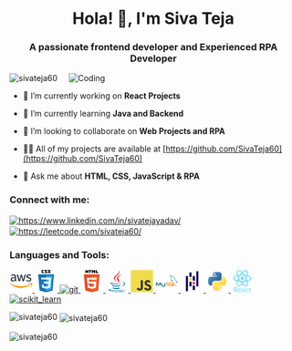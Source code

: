 <!--![MasterHead](https://cutewallpaper.org/23/web-development-wallpaper-hd/be-your-full-stack-web-developer-and-build-your-complete-website-by-pratim440-fiverr.png)-->
<h1 align="center">Hola! 👋, I'm Siva Teja</h1>
<h3 align="center">A passionate frontend developer and Experienced RPA Developer</h3>
<img align="right" alt="Coding" width="400" src="https://cdn.dribbble.com/users/1732368/screenshots/6553872/web_developer.gif">

<p align="left"> <img src="https://komarev.com/ghpvc/?username=sivateja60&label=Profile%20views&color=0e75b6&style=flat" alt="sivateja60" /> </p>

- 🔭 I’m currently working on **React Projects**

- 🌱 I’m currently learning **Java and Backend**

- 👯 I’m looking to collaborate on **Web Projects and RPA**


- 👨‍💻 All of my projects are available at [https://github.com/SivaTeja60](https://github.com/SivaTeja60)


- 💬 Ask me about **HTML, CSS, JavaScript & RPA**

<h3 align="left">Connect with me:</h3>
<p align="left">
<a href="https://www.linkedin.com/in/sivatejayadav/" target="blank"><img align="center" src="https://raw.githubusercontent.com/rahuldkjain/github-profile-readme-generator/master/src/images/icons/Social/linked-in-alt.svg" alt="https://www.linkedin.com/in/sivatejayadav/" height="30" width="40" /></a>
  <a href="https://leetcode.com/sivateja60/" target="blank"><img align="center" src="https://raw.githubusercontent.com/rahuldkjain/github-profile-readme-generator/master/src/images/icons/Social/leet-code.svg" alt="https://leetcode.com/sivateja60/" height="30" width="40" /></a>
</p>

<h3 align="left">Languages and Tools:</h3>
<p align="left"> <a href="https://aws.amazon.com" target="_blank" rel="noreferrer"> <img src="https://raw.githubusercontent.com/devicons/devicon/master/icons/amazonwebservices/amazonwebservices-original-wordmark.svg" alt="aws" width="40" height="40"/> </a> <a href="https://www.w3schools.com/css/" target="_blank" rel="noreferrer"> <img src="https://raw.githubusercontent.com/devicons/devicon/master/icons/css3/css3-original-wordmark.svg" alt="css3" width="40" height="40"/> </a> <!--<a href="https://www.docker.com/" target="_blank" rel="noreferrer"> <img src="https://raw.githubusercontent.com/devicons/devicon/master/icons/docker/docker-original-wordmark.svg" alt="docker" width="40" height="40"/> </a> --> <a href="https://git-scm.com/" target="_blank" rel="noreferrer"> <img src="https://www.vectorlogo.zone/logos/git-scm/git-scm-icon.svg" alt="git" width="40" height="40"/> </a> <a href="https://www.w3.org/html/" target="_blank" rel="noreferrer"> <img src="https://raw.githubusercontent.com/devicons/devicon/master/icons/html5/html5-original-wordmark.svg" alt="html5" width="40" height="40"/> </a> <a href="https://www.java.com" target="_blank" rel="noreferrer"> <img src="https://raw.githubusercontent.com/devicons/devicon/master/icons/java/java-original.svg" alt="java" width="40" height="40"/> </a> <a href="https://developer.mozilla.org/en-US/docs/Web/JavaScript" target="_blank" rel="noreferrer"> <img src="https://raw.githubusercontent.com/devicons/devicon/master/icons/javascript/javascript-original.svg" alt="javascript" width="40" height="40"/> </a> <!--<a href="https://www.mongodb.com/" target="_blank" rel="noreferrer"> <img src="https://raw.githubusercontent.com/devicons/devicon/master/icons/mongodb/mongodb-original-wordmark.svg" alt="mongodb" width="40" height="40"/>--> </a> <a href="https://www.mysql.com/" target="_blank" rel="noreferrer"> <img src="https://raw.githubusercontent.com/devicons/devicon/master/icons/mysql/mysql-original-wordmark.svg" alt="mysql" width="40" height="40"/> </a> <!--<a href="https://nodejs.org" target="_blank" rel="noreferrer"> <img src="https://raw.githubusercontent.com/devicons/devicon/master/icons/nodejs/nodejs-original-wordmark.svg" alt="nodejs" width="40" height="40"/> </a>--> <a href="https://pandas.pydata.org/" target="_blank" rel="noreferrer"> <img src="https://raw.githubusercontent.com/devicons/devicon/2ae2a900d2f041da66e950e4d48052658d850630/icons/pandas/pandas-original.svg" alt="pandas" width="40" height="40"/> </a> <a href="https://www.python.org" target="_blank" rel="noreferrer"> <img src="https://raw.githubusercontent.com/devicons/devicon/master/icons/python/python-original.svg" alt="python" width="40" height="40"/> </a> <a href="https://reactjs.org/" target="_blank" rel="noreferrer"> <img src="https://raw.githubusercontent.com/devicons/devicon/master/icons/react/react-original-wordmark.svg" alt="react" width="40" height="40"/> </a> <a href="https://scikit-learn.org/" target="_blank" rel="noreferrer"> <img src="https://upload.wikimedia.org/wikipedia/commons/0/05/Scikit_learn_logo_small.svg" alt="scikit_learn" width="40" height="40"/> </a> </p>

<p><img align="left" src="https://github-readme-stats.vercel.app/api/top-langs?username=sivateja60&show_icons=true&locale=en&layout=compact" alt="sivateja60" /></p> 

<p>&nbsp;<img align="center" src="https://github-readme-stats.vercel.app/api?username=sivateja60&show_icons=true&locale=en" alt="sivateja60" /></p>

<p><img align="center" src="https://github-readme-streak-stats.herokuapp.com/?user=sivateja60&" alt="sivateja60"/></p>


<!---
SivaTeja60/SivaTeja60 is a ✨ special ✨ repository because its `README.md` (this file) appears on your GitHub profile.
You can click the Preview link to take a look at your changes.
--->
